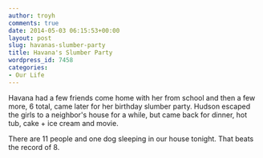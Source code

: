 ```yaml
---
author: troyh
comments: true
date: 2014-05-03 06:15:53+00:00
layout: post
slug: havanas-slumber-party
title: Havana's Slumber Party
wordpress_id: 7458
categories:
- Our Life
---
```


Havana had a few friends come home with her from school and then a few more, 6 total, came later for her birthday slumber party. Hudson escaped the girls to a neighbor's house for a while, but came back for dinner, hot tub, cake + ice cream and movie. 

There are 11 people and one dog sleeping in our house tonight. That beats the record of 8.
